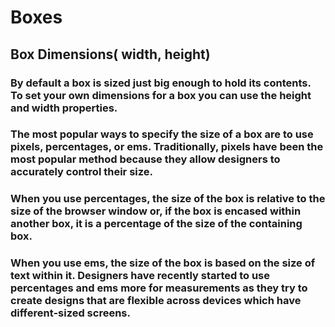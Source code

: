 # Boxes
## Box Dimensions( width, height)
### By default a box is sized just big enough to hold its contents. To set your own dimensions for a box you can use the height and width properties.
### The most popular ways to specify the size of a box are to use pixels, percentages, or ems. Traditionally, pixels have been the most popular method because they allow designers to accurately control their size.
### When you use percentages, the size of the box is relative to the size of the browser window or, if the box is encased within another box, it is a percentage of the size of the containing box.
### When you use ems, the size of the box is based on the size of text within it. Designers have recently started to use percentages and ems more for measurements as they try to create designs that are flexible across devices which have different-sized screens.
